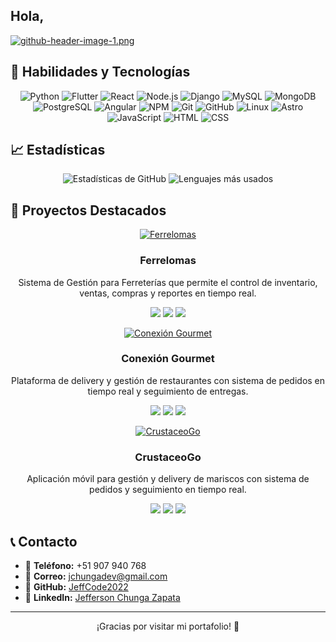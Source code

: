 ## Hola, 
[![github-header-image-1.png](https://i.postimg.cc/MTpbzc23/github-header-image-1.png)](https://postimg.cc/HJF72kLb)

## 🚀 Habilidades y Tecnologías
<div align="center">
  <img src="https://img.icons8.com/color/48/000000/python.png" alt="Python"/>
  <img src="https://img.icons8.com/color/48/000000/flutter.png" alt="Flutter"/>
  <img src="https://img.icons8.com/color/48/000000/react-native.png" alt="React"/>
  <img src="https://img.icons8.com/color/48/000000/nodejs.png" alt="Node.js"/>
  <img src="https://img.icons8.com/color/48/000000/django.png" alt="Django"/>
  <img src="https://img.icons8.com/color/48/000000/mysql-logo.png" alt="MySQL"/>
  <img src="https://img.icons8.com/color/48/000000/mongodb.png" alt="MongoDB"/>
  <img src="https://img.icons8.com/color/48/000000/postgreesql.png" alt="PostgreSQL"/>
  <img src="https://img.icons8.com/color/48/000000/angularjs.png" alt="Angular"/>
  <img src="https://img.icons8.com/color/48/000000/npm.png" alt="NPM"/>
  <img src="https://img.icons8.com/color/48/000000/git.png" alt="Git"/>
  <img src="https://img.icons8.com/color/48/000000/github.png" alt="GitHub"/>
  <img src="https://img.icons8.com/color/48/000000/linux.png" alt="Linux"/>
  <img src="https://img.icons8.com/fluency/48/000000/astro.png" alt="Astro"/>
  <img src="https://img.icons8.com/color/48/000000/javascript--v1.png" alt="JavaScript"/>
  <img src="https://img.icons8.com/color/48/000000/html-5--v1.png" alt="HTML"/>
  <img src="https://img.icons8.com/color/48/000000/css3.png" alt="CSS"/>
</div>

## 📈 Estadísticas
<div align="center">
  <img src="https://github-readme-stats.vercel.app/api?username=JeffCode2022&show_icons=true&theme=radical" alt="Estadísticas de GitHub"/>
  <img src="https://github-readme-stats.vercel.app/api/top-langs/?username=JeffCode2022&layout=compact&theme=radical" alt="Lenguajes más usados"/>
</div>

## 🌟 Proyectos Destacados

<div align="center">
  <a href="https://github.com/JeffCode2022/Ferrelomas.git">
    <img src="https://via.placeholder.com/400x200?text=Ferrelomas" alt="Ferrelomas"/>
  </a>
  <h3>Ferrelomas</h3>
  <p>Sistema de Gestión para Ferreterías que permite el control de inventario, ventas, compras y reportes en tiempo real.</p>
  <p>
    <img src="https://img.shields.io/badge/-React-61DAFB?style=flat-square&logo=react&logoColor=black"/>
    <img src="https://img.shields.io/badge/-Node.js-339933?style=flat-square&logo=node.js&logoColor=white"/>
    <img src="https://img.shields.io/badge/-MongoDB-47A248?style=flat-square&logo=mongodb&logoColor=white"/>
  </p>
</div>

<div align="center">
  <a href="https://github.com/JeffCode2022/ConexionGourmet.git">
    <img src="https://i.postimg.cc/Jzx4Xx2n/Captura-de-pantalla-2025-01-29-154356.png" alt="Conexión Gourmet"/>
  </a>
  <h3>Conexión Gourmet</h3>
  <p>Plataforma de delivery y gestión de restaurantes con sistema de pedidos en tiempo real y seguimiento de entregas.</p>
  <p>
    <img src="https://img.shields.io/badge/-Flutter-02569B?style=flat-square&logo=flutter&logoColor=white"/>
    <img src="https://img.shields.io/badge/-Firebase-FFCA28?style=flat-square&logo=firebase&logoColor=black"/>
    <img src="https://img.shields.io/badge/-Node.js-339933?style=flat-square&logo=node.js&logoColor=white"/>
  </p>
</div>

<div align="center">
  <a href="https://github.com/JeffCode2022/CrustaceoGo_app.git">
    <img src="https://via.placeholder.com/400x200?text=CrustaceoGo" alt="CrustaceoGo"/>
  </a>
  <h3>CrustaceoGo</h3>
  <p>Aplicación móvil para gestión y delivery de mariscos con sistema de pedidos y seguimiento en tiempo real.</p>
  <p>
    <img src="https://img.shields.io/badge/-React_Native-61DAFB?style=flat-square&logo=react&logoColor=black"/>
    <img src="https://img.shields.io/badge/-Express-000000?style=flat-square&logo=express&logoColor=white"/>
    <img src="https://img.shields.io/badge/-MongoDB-47A248?style=flat-square&logo=mongodb&logoColor=white"/>
  </p>
</div>

## 📞 Contacto
- 📱 **Teléfono:** +51 907 940 768
- 📧 **Correo:** jchungadev@gmail.com
- 💼 **GitHub:** [JeffCode2022](https://github.com/JeffCode2022)
- 💼 **LinkedIn:** [Jefferson Chunga Zapata](https://www.linkedin.com/in/jefferson-chunga-zapata-12a92a341/)

---
<div align="center">
  ¡Gracias por visitar mi portafolio! 🚀
</div>
